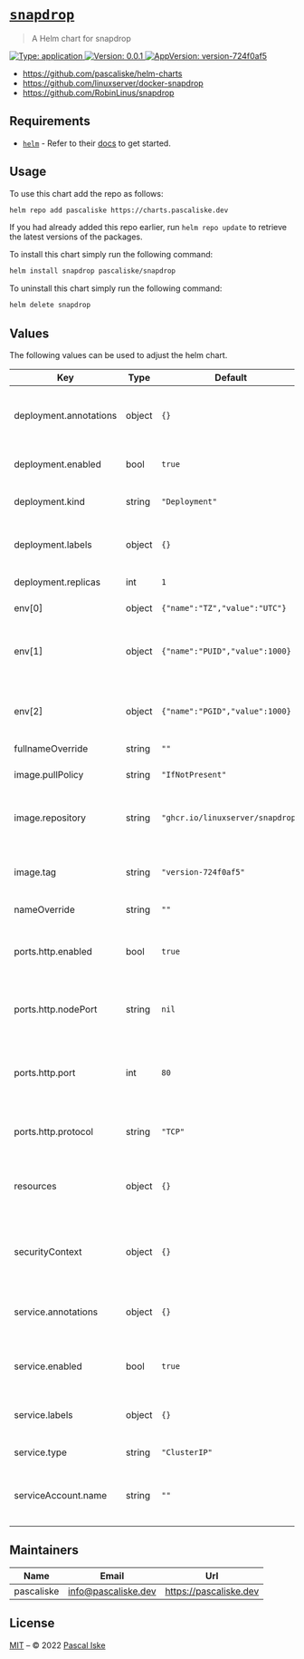 # [`snapdrop`](https://github.com/pascaliske/helm-charts/tree/master/charts/snapdrop)

> A Helm chart for snapdrop

[![Type: application](https://img.shields.io/badge/Type-application-informational?style=flat-square) ](https://github.com/pascaliske/helm-charts/tree/master/charts/snapdrop)[![Version: 0.0.1](https://img.shields.io/badge/Version-0.0.1-informational?style=flat-square) ](https://github.com/pascaliske/helm-charts/tree/master/charts/snapdrop)[![AppVersion: version-724f0af5](https://img.shields.io/badge/AppVersion-version--724f0af5-informational?style=flat-square) ](https://github.com/pascaliske/helm-charts/tree/master/charts/snapdrop)

* <https://github.com/pascaliske/helm-charts>
* <https://github.com/linuxserver/docker-snapdrop>
* <https://github.com/RobinLinus/snapdrop>

## Requirements

- [`helm`](https://helm.sh) - Refer to their [docs](https://helm.sh/docs) to get started.

## Usage

To use this chart add the repo as follows:

```sh
helm repo add pascaliske https://charts.pascaliske.dev
```

If you had already added this repo earlier, run `helm repo update` to retrieve the latest versions of the packages.

To install this chart simply run the following command:

```sh
helm install snapdrop pascaliske/snapdrop
```

To uninstall this chart simply run the following command:

```sh
helm delete snapdrop
```

## Values

The following values can be used to adjust the helm chart.

| Key | Type | Default | Description |
|-----|------|---------|-------------|
| deployment.annotations | object | `{}` | Additional annotations for the deployment object. |
| deployment.enabled | bool | `true` | Create a workload for this chart. |
| deployment.kind | string | `"Deployment"` | Type of the workload object. |
| deployment.labels | object | `{}` | Additional labels for the deployment object. |
| deployment.replicas | int | `1` | The number of replicas. |
| env[0] | object | `{"name":"TZ","value":"UTC"}` | Timezone for the container. |
| env[1] | object | `{"name":"PUID","value":1000}` | UID to be used at runtime inside the container. |
| env[2] | object | `{"name":"PGID","value":1000}` | GID to be used at runtime inside the container. |
| fullnameOverride | string | `""` |  |
| image.pullPolicy | string | `"IfNotPresent"` | The pull policy for the deployment. |
| image.repository | string | `"ghcr.io/linuxserver/snapdrop"` | The repository to pull the image from. |
| image.tag | string | `"version-724f0af5"` | The docker tag, if left empty chart's appVersion will be used. |
| nameOverride | string | `""` |  |
| ports.http.enabled | bool | `true` | Enable the port inside the `Deployment` and `Service` objects. |
| ports.http.nodePort | string | `nil` | The external port used if `.service.type` == `NodePort`. |
| ports.http.port | int | `80` | The port used as internal port and cluster-wide port if `.service.type` == `ClusterIP`. |
| ports.http.protocol | string | `"TCP"` | The protocol used for the service. |
| resources | object | `{}` | Compute resources used by the container. More info [here](https://kubernetes.io/docs/concepts/configuration/manage-resources-containers/). |
| securityContext | object | `{}` | Pod-level security attributes. More info [here](https://kubernetes.io/docs/reference/kubernetes-api/workload-resources/pod-v1/#security-context). |
| service.annotations | object | `{}` | Additional annotations for the service object. |
| service.enabled | bool | `true` | Create a service for exposing this chart. |
| service.labels | object | `{}` | Additional labels for the service object. |
| service.type | string | `"ClusterIP"` | The service type used. |
| serviceAccount.name | string | `""` | Specify the service account used for the deployment. |

## Maintainers

| Name | Email | Url |
| ---- | ------ | --- |
| pascaliske | info@pascaliske.dev | https://pascaliske.dev |

## License

[MIT](../LICENSE.md) – © 2022 [Pascal Iske](https://pascaliske.dev)
